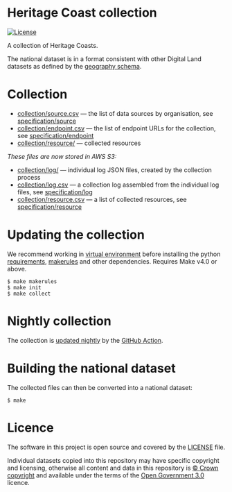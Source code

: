 # Heritage Coast collection

[![License](https://img.shields.io/github/license/mashape/apistatus.svg)](https://github.com/digital-land/heritage-coast-collection/blob/master/LICENSE)

A collection of Heritage Coasts.

The national dataset is in a format consistent with other Digital Land datasets as defined by the [geography schema](https://digital-land.github.io/specification/schema/geography/).

# Collection

* [collection/source.csv](collection/source.csv) — the list of data sources by organisation, see [specification/source](https://digital-land.github.io/specification/schema/source/)
* [collection/endpoint.csv](collection/endpoint.csv) — the list of endpoint URLs for the collection, see [specification/endpoint](https://digital-land.github.io/specification/schema/endpoint)
* [collection/resource/](collection/resource/) — collected resources

*These files are now stored in AWS S3:*

* [collection/log/](https://files.planning.data.gov.uk/heritage-coast-collection/collection/log/) — individual log JSON files, created by the collection process
* [collection/log.csv](https://files.planning.data.gov.uk/heritage-coast-collection/collection/log.csv) — a collection log assembled from the individual log files, see [specification/log](https://files.planning.data.gov.uk/heritage-coast-collection/https://digital-land.github.io/specification/schema/log)
* [collection/resource.csv](https://files.planning.data.gov.uk/heritage-coast-collection/collection/resource.csv) — a list of collected resources, see [specification/resource](https://files.planning.data.gov.uk/heritage-coast-collection/https://digital-land.github.io/specification/schema/resource)

# Updating the collection

We recommend working in [virtual environment](http://docs.python-guide.org/en/latest/dev/virtualenvs/) before installing the python [requirements](requirements.txt), [makerules](https://github.com/digital-land/makerules) and other dependencies. Requires Make v4.0 or above.

    $ make makerules
    $ make init
    $ make collect

# Nightly collection

The collection is [updated nightly](https://github.com/digital-land/heritage-coast-collection/actions) by the [GitHub Action](.github/workflows/run.yml).

# Building the national dataset

The collected files can then be converted into a national dataset:

    $ make

# Licence

The software in this project is open source and covered by the [LICENSE](LICENSE) file.

Individual datasets copied into this repository may have specific copyright and licensing, otherwise all content and data in this repository is
[© Crown copyright](http://www.nationalarchives.gov.uk/information-management/re-using-public-sector-information/copyright-and-re-use/crown-copyright/)
and available under the terms of the [Open Government 3.0](https://www.nationalarchives.gov.uk/doc/open-government-licence/version/3/) licence.
